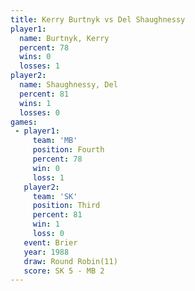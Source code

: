 ```yaml
---
title: Kerry Burtnyk vs Del Shaughnessy
player1:                
  name: Burtnyk, Kerry  
  percent: 78           
  wins: 0               
  losses: 1             
player2:                
  name: Shaughnessy, Del
  percent: 81           
  wins: 1               
  losses: 0             
games:
 - player1:          
     team: 'MB'      
     position: Fourth
     percent: 78     
     win: 0          
     loss: 1         
   player2:         
     team: 'SK'     
     position: Third
     percent: 81    
     win: 1         
     loss: 0        
   event: Brier         
   year: 1988           
   draw: Round Robin(11)
   score: SK 5 - MB 2   
---
```

